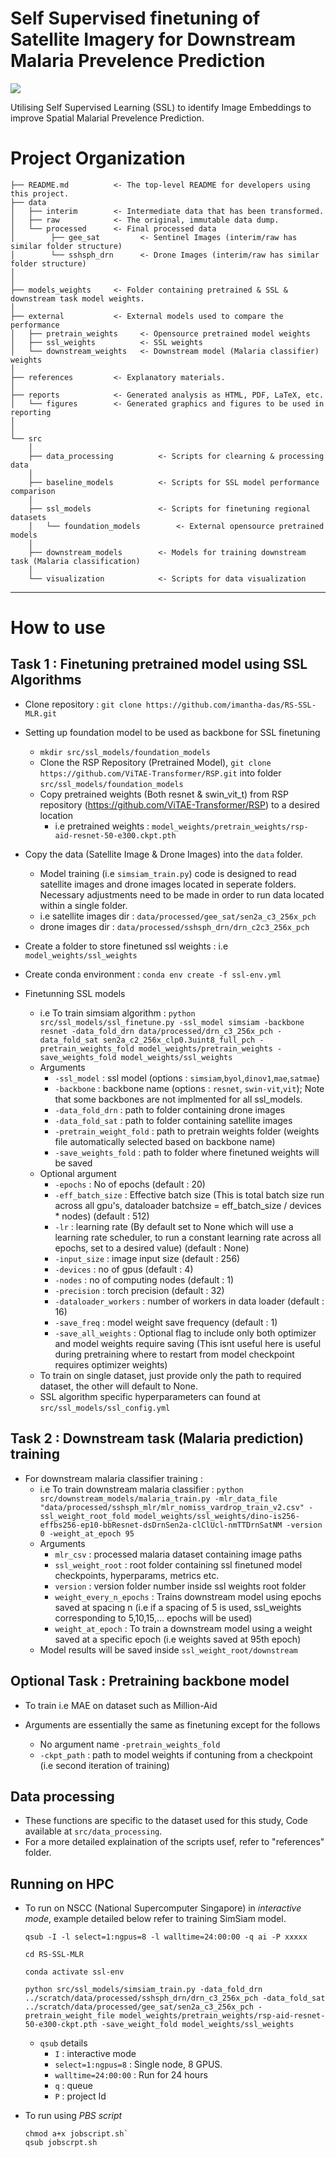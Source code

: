 # Self Supervised finetuning of Satellite Imagery for Downstream Malaria Prevelence Prediction

<a target="_blank" href="https://cookiecutter-data-science.drivendata.org/">
    <img src="https://img.shields.io/badge/CCDS-Project%20template-328F97?logo=cookiecutter" />
</a>

Utilising Self Supervised Learning (SSL) to identify Image Embeddings to improve Spatial Malarial Prevelence Prediction.

# Project Organization

```
├── README.md          <- The top-level README for developers using this project.
├── data
│   ├── interim        <- Intermediate data that has been transformed.
│   ├── raw            <- The original, immutable data dump.
│   └── processed      <- Final processed data 
│        ├── gee_sat         <- Sentinel Images (interim/raw has similar folder structure)
│        └── sshsph_drn      <- Drone Images (interim/raw has similar folder structure) 
│
│
├── models_weights     <- Folder containing pretrained & SSL & downstream task model weights. 
│
├── external           <- External models used to compare the performance 
│   ├── pretrain_weights     <- Opensource pretrained model weights
│   ├── ssl_weights          <- SSL weights
│   └── downstream_weights   <- Downstream model (Malaria classifier) weights
│
├── references         <- Explanatory materials.
│
├── reports            <- Generated analysis as HTML, PDF, LaTeX, etc.
│   └── figures        <- Generated graphics and figures to be used in reporting
│
│
└── src
    │
    ├── data_processing          <- Scripts for clearning & processing data
    │
    ├── baseline_models          <- Scripts for SSL model performance comparison
    │   
    ├── ssl_models               <- Scripts for finetuning regional datasets
    │   └── foundation_models        <- External opensource pretrained models 
    │  
    ├── downstream_models        <- Models for training downstream task (Malaria classification)
    │
    └── visualization            <- Scripts for data visualization
```

--------

# How to use
## Task 1 : Finetuning pretrained model using SSL Algorithms
* Clone repository : `git clone https://github.com/imantha-das/RS-SSL-MLR.git`
* Setting up foundation model to be used as backbone for SSL finetuning
    * `mkdir src/ssl_models/foundation_models`
    * Clone the RSP Repository (Pretrained Model), `git clone https://github.com/ViTAE-Transformer/RSP.git` into folder `src/ssl_models/foundation_models`
    * Copy pretrained weights (Both resnet & swin_vit_t) from RSP repository (https://github.com/ViTAE-Transformer/RSP) to a desired location
        * i.e pretrained weights : `model_weights/pretrain_weights/rsp-aid-resnet-50-e300.ckpt.pth`
* Copy the data (Satellite Image & Drone Images) into the `data` folder.
    * Model training (i.e `simsiam_train.py`) code is designed to read satellite images and drone images located in seperate folders. Necessary adjustments need to be made in order to run data located within a single folder.
    * i.e satellite images dir : `data/processed/gee_sat/sen2a_c3_256x_pch`
    * drone images dir : `data/processed/sshsph_drn/drn_c2c3_256x_pch`

* Create a folder to store finetuned ssl weights : i.e `model_weights/ssl_weights`

* Create conda environment : `conda env create -f ssl-env.yml`

* Finetunning SSL models
    * i.e To train simsiam algorithm : `python src/ssl_models/ssl_finetune.py -ssl_model simsiam -backbone resnet -data_fold_drn data/processed/drn_c3_256x_pch -data_fold_sat sen2a_c2_256x_clp0.3uint8_full_pch -pretrain_weights_fold model_weights/pretrain_weights -save_weights_fold model_weights/ssl_weights`
    * Arguments 
        * `-ssl_model` : ssl model (options : `simsiam`,`byol`,`dinov1`,`mae`,`satmae`)
        * `-backbone` : backbone name (options : `resnet`, `swin-vit`,`vit`); Note that some backbones are not implmented for all ssl_models.
        * `-data_fold_drn` : path to folder containing drone images
        * `-data_fold_sat` : path to folder containing satellite images
        * `-pretrain_weight_fold` : path to pretrain weights folder (weights file automatically selected based on backbone name)
        * `-save_weights_fold` : path to folder where finetuned weights will be saved
    * Optional argument
        * `-epochs` : No of epochs (default : 20)
        * `-eff_batch_size` : Effective batch size (This is total batch size run across all gpu's, dataloader batchsize = eff_batch_size / devices * nodes) (default : 512)
        * `-lr` : learning rate (By default set to None which will use a learning rate scheduler, to run a constant learning rate across all epochs, set to a desired value) (default : None)
        * `-input_size` : image input size (default : 256)
        * `-devices` : no of gpus (default : 4)
        * `-nodes` : no of computing nodes (default : 1)
        * `-precision` : torch precision (default : 32)
        * `-dataloader_workers` : number of workers in data loader (default : 16)
        * `-save_freq` : model weight save frequency (default : 1)
        * `-save_all_weights` : Optional flag to include only both optimizer and model weights require saving (This isnt useful here is useful during pretraining where to restart from model checkpoint requires optimizer weights)
    * To train on single dataset, just provide only the path to required dataset, the other will default to None.
    * SSL algorithm specific hyperparameters can found at `src/ssl_models/ssl_config.yml`

## Task 2 : Downstream task (Malaria prediction) training

* For downstream malaria classifier training : 
    * i.e To train downstream malaria classifier : `python src/downstream_models/malaria_train.py -mlr_data_file "data/processed/sshsph_mlr/mlr_nomiss_vardrop_train_v2.csv" -ssl_weight_root_fold model_weights/ssl_weights/dino-is256-effbs256-ep10-bbResnet-dsDrnSen2a-clClUcl-nmTTDrnSatNM -version 0 -weight_at_epoch 95` 
    * Arguments
        * `mlr_csv` : processed malaria dataset containing image paths
        * `ssl_weight_root` : root folder containing ssl finetuned model checkpoints, hyperparams, metrics etc.
        * `version` : version folder number inside ssl weights root folder
        * `weight_every_n_epochs` : Trains downstream model using epochs saved at spacing n (i.e if a spacing of 5 is used, ssl_weights corresponding to 5,10,15,... epochs will be used) 
        * `weight_at_epoch` : To train a downstream model using a weight saved at a specific epoch (i.e weights saved at 95th epoch)
    * Model results will be saved inside `ssl_weight_root/downstream`

## Optional Task : Pretraining backbone model

* To train i.e MAE on dataset such as Million-Aid

* Arguments are essentially the same as finetuning except for the follows
    * No argument name `-pretrain_weights_fold`
    * `-ckpt_path` : path to model weights if contuning from a checkpoint (i.e second iteration of training)

## Data processing

* These functions are specific to the dataset used for this study, Code available at `src/data_processing`.
* For a more detailed explaination of the scripts usef, refer to "references" folder. 
    
## Running on HPC

* To run on NSCC (National Supercomputer Singapore) in *interactive mode*, example detailed below refer to training SimSiam model. 
    ```
    qsub -I -l select=1:ngpus=8 -l walltime=24:00:00 -q ai -P xxxxx

    cd RS-SSL-MLR

    conda activate ssl-env

    python src/ssl_models/simsiam_train.py -data_fold_drn ../scratch/data/processed/sshsph_drn/drn_c3_256x_pch -data_fold_sat ../scratch/data/processed/gee_sat/sen2a_c3_256x_pch -pretrain_weight_file model_weights/pretrain_weights/rsp-aid-resnet-50-e300-ckpt.pth -save_weight_fold model_weights/ssl_weights
    ```
    * `qsub` details
        * `I` : interactive mode
        * `select=1:ngpus=8` : Single node, 8 GPUS.
        * `walltime=24:00:00` : Run for 24 hours
        * `q` : queue
        * `P` : project Id

* To run using *PBS script*
    ```
    chmod a+x jobscript.sh`
    qsub jobscrpt.sh
    ```